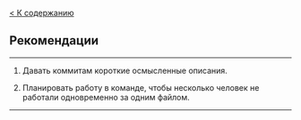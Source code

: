 [< К содержанию](./readme.md)

## Рекомендации

---

1. Давать коммитам короткие осмысленные описания.

1. Планировать работу в команде, чтобы несколько человек не работали одновременно за одним файлом.

---